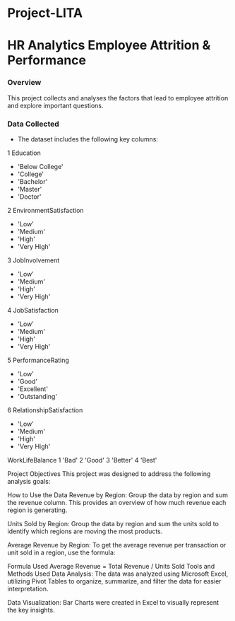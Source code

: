 # Project-LITA
# HR Analytics Employee Attrition &amp; Performance
### Overview
This project collects and analyses the factors that lead to employee attrition and explore important questions.

### Data Collected
- The dataset includes the following key columns:

1 Education
- 'Below College' 
- 'College'
- 'Bachelor'
- 'Master'
- 'Doctor'
  
2 EnvironmentSatisfaction
- 'Low'
- 'Medium'
- 'High'
- 'Very High'
  
3 JobInvolvement
- 'Low'
- 'Medium'
- 'High'
- 'Very High'

4 JobSatisfaction
- 'Low'
- 'Medium'
- 'High'
- 'Very High'

5 PerformanceRating
- 'Low'
- 'Good'
- 'Excellent'
- 'Outstanding'

6 RelationshipSatisfaction
 - 'Low'
 - 'Medium'
 - 'High'
 - 'Very High'

WorkLifeBalance
1 'Bad'
2 'Good'
3 'Better'
4 'Best'


Project Objectives
This project was designed to address the following analysis goals:


How to Use the Data
Revenue by Region: Group the data by region and sum the revenue column. This provides an overview of how much revenue each region is generating.

Units Sold by Region: Group the data by region and sum the units sold to identify which regions are moving the most products.

Average Revenue by Region: To get the average revenue per transaction or unit sold in a region, use the formula:

Formula Used
Average Revenue = Total Revenue / Units Sold
Tools and Methods Used
Data Analysis: The data was analyzed using Microsoft Excel, utilizing Pivot Tables to organize, summarize, and filter the data for easier interpretation.

Data Visualization: Bar Charts were created in Excel to visually represent the key insights.
